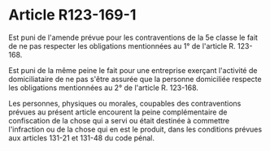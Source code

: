# Article R123-169-1

Est puni de l'amende prévue pour les contraventions de la 5e classe le fait de ne pas respecter les obligations mentionnées au 1° de l'article R. 123-168.

Est puni de la même peine le fait pour une entreprise exerçant l'activité de domiciliataire de ne pas s'être assurée que la personne domiciliée respecte les obligations mentionnées au 2° de l'article R. 123-168.

Les personnes, physiques ou morales, coupables des contraventions prévues au présent article encourent la peine complémentaire de confiscation de la chose qui a servi ou était destinée à commettre l'infraction ou de la chose qui en est le produit, dans les conditions prévues aux articles 131-21 et 131-48 du code pénal.
